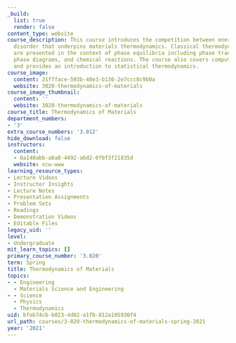 ```yaml
---
_build:
  list: true
  render: false
content_type: website
course_description: This course introduces the competition between energetics and
  disorder that underpins materials thermodynamics. Classical thermodynamic concepts
  are presented in the context of phase equilibria including phase transformations,
  phase diagrams, and chemical reactions. The course also covers computerized thermodynamics
  and provides an introduction to statistical thermodynamics.
course_image:
  content: 21f7face-593b-40e3-b130-2e7ccc8c9b0a
  website: 3020-thermodynamics-of-materials
course_image_thumbnail:
  content: ''
  website: 3020-thermodynamics-of-materials
course_title: Thermodynamics of Materials
department_numbers:
- '3'
extra_course_numbers: '3.012'
hide_download: false
instructors:
  content:
  - 6a140abb-a6a8-4492-a6d2-0f0f3f21835d
  website: ocw-www
learning_resource_types:
- Lecture Videos
- Instructor Insights
- Lecture Notes
- Presentation Assignments
- Problem Sets
- Readings
- Demonstration Videos
- Editable Files
legacy_uid: ''
level:
- Undergraduate
mit_learn_topics: []
primary_course_number: '3.020'
term: Spring
title: Thermodynamics of Materials
topics:
- - Engineering
  - Materials Science and Engineering
- - Science
  - Physics
  - Thermodynamics
uid: bfeb74cb-b023-4d02-a1fb-812a105930f4
url_path: courses/3-020-thermodynamics-of-materials-spring-2021
year: '2021'
---
```

